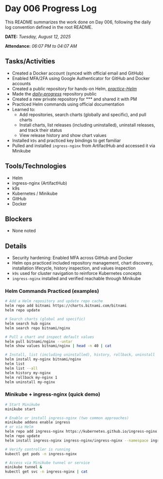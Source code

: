 # Day 006 Progress Log

This README summarizes the work done on Day 006, following the daily log convention defined in the root README.

**DATE:** _Tuesday, August 12, 2025_

**Attendance:** _06:07 PM to 04:07 AM_

## Tasks/Activities
- Created a Docker account (synced with official email and GitHub)
- Enabled MFA/2FA using Google Authenticator for GitHub and Docker accounts
- Created a public repository for hands-on Helm, *[practice-Helm](https://github.com/shahzad-coderzhunt/practice-Helm)*
- Made the *[daily-progress](https://github.com/shahzad-coderzhunt/npidb-scraper)* repository public
- Created a new private repository for *** and shared it with PM
- Practiced Helm commands using official documentation
- Learned to:
  - Add repositories, search charts (globally and specific), and pull charts
  - Install charts, list releases (including uninstalled), uninstall releases, and track their status
  - View release history and show chart values
- Installed `k9s` and practiced key bindings to get familiar
- Pulled and installed `ingress-nginx` from ArtifactHub and accessed it via Minikube

## Tools/Technologies
- Helm
- ingress-nginx (ArtifactHub)
- k9s
- Kubernetes / Minikube
- GitHub
- Docker

## Blockers
- None noted

## Details
- Security hardening: Enabled MFA across GitHub and Docker
- Helm ops practiced included repository management, chart discovery, installation lifecycle, history inspection, and values inspection
- `k9s` used for cluster navigation to reinforce Kubernetes concepts
- `ingress-nginx` installed and verified reachable through Minikube

### Helm Commands Practiced (examples)

```bash
# Add a Helm repository and update repo cache
helm repo add bitnami https://charts.bitnami.com/bitnami
helm repo update

# Search charts (global and specific)
helm search hub nginx
helm search repo bitnami/nginx

# Pull a chart and inspect default values
helm pull bitnami/nginx --untar
helm show values bitnami/nginx | head -n 40 | cat

# Install, list (including uninstalled), history, rollback, uninstall
helm install my-nginx bitnami/nginx
helm list
helm list --all
helm history my-nginx
helm rollback my-nginx 1
helm uninstall my-nginx
```

### Minikube + ingress-nginx (quick demo)

```bash
# Start Minikube
minikube start

# Enable or install ingress-nginx (two common approaches)
minikube addons enable ingress
# or via Helm
helm repo add ingress-nginx https://kubernetes.github.io/ingress-nginx
helm repo update
helm install ingress-nginx ingress-nginx/ingress-nginx --namespace ingress-nginx --create-namespace

# Verify controller is running
kubectl get pods -n ingress-nginx

# Access via Minikube tunnel or service
minikube tunnel &
kubectl get svc -n ingress-nginx | cat
```


